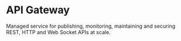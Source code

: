 # API Gateway

Managed service for publishing, monitoring, maintaining and securing REST, HTTP and Web Socket APIs at scale.

